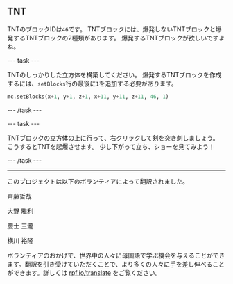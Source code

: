 ## TNT

TNTのブロックIDは`46`です。 TNTブロックには、爆発しないTNTブロックと爆発するTNTブロックの2種類があります。 爆発するTNTブロックが欲しいですよね。

--- task ---

TNTのしっかりした立方体を構築してください。 爆発するTNTブロックを作成するには、`setBlocks`行の最後に`1`を追加する必要があります。

```python
mc.setBlocks(x+1, y+1, z+1, x+11, y+11, z+11, 46, 1)
```

--- /task ---

--- task ---

TNTブロックの立方体の上に行って、右クリックして剣を突き刺しましょう。 こうするとTNTを起爆させます。 少し下がって立ち、ショーを見てみよう！

--- /task ---

***
このプロジェクトは以下のボランティアによって翻訳されました。

齊藤哲哉

大野 雅利

慶士 三瀧

横川 裕隆

ボランティアのおかげで、世界中の人々に母国語で学ぶ機会を与えることができます。翻訳を引き受けていただくことで、より多くの人々に手を差し伸べることができます。詳しくは [rpf.io/translate](https://rpf.io/translate) をご覧ください。